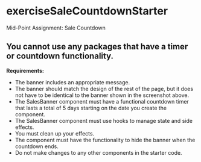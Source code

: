 # exerciseSaleCountdownStarter
Mid-Point Assignment: Sale Countdown
## You cannot use any packages that have a timer or countdown functionality.

**Requirements:**
- The banner includes an appropriate message.
- The banner should match the design of the rest of the page, but it does not have to be identical to the banner shown in the screenshot above.
- The SalesBanner component must have a functional countdown timer that lasts a total of 5 days starting on the date you create the component.
- The SalesBanner component must use hooks to manage state and side effects.
- You must clean up your effects.
- The component must have the functionality to hide the banner when the countdown ends.
- Do not make changes to any other components in the starter code.

